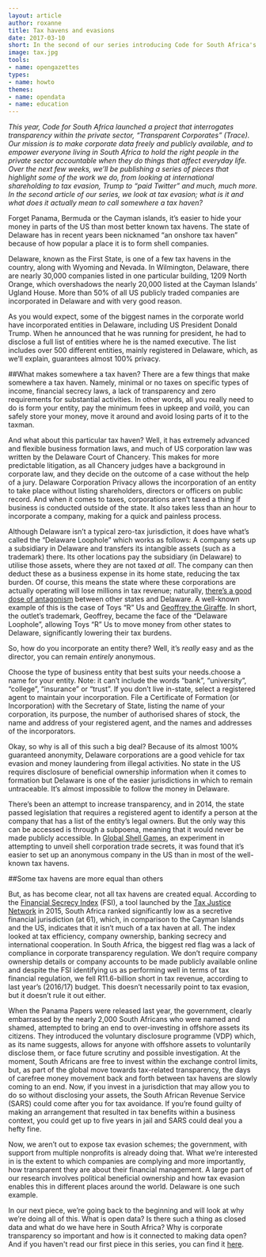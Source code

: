 ```yaml
---
layout: article
author: roxanne
title: Tax havens and evasions
date: 2017-03-10
short: In the second of our series introducing Code for South Africa's Transparent Corporates project, we look at tax evasion; what is it and what does it actually mean to call somewhere a tax haven?
image: tax.jpg
tools:
- name: opengazettes
types:
- name: howto
themes:
- name: opendata
- name: education
---
```


_This year, Code for South Africa launched a project that interrogates transparency within the private sector, “Transparent Corporates” (Trace). Our mission is to make corporate data freely and publicly available, and to empower everyone living in South Africa to hold the right people in the private sector accountable when they do things that affect everyday life. Over the next few weeks, we’ll be publishing a series of pieces that highlight some of the work we do, from looking at international shareholding to tax evasion, Trump to “paid Twitter” and much, much more. In the second article of our series, we look at tax evasion; what is it and what does it actually mean to call somewhere a tax haven?_

Forget Panama, Bermuda or the Cayman islands, it’s easier to hide your money in parts of the US than most better known tax havens. The state of Delaware has in recent years been nicknamed “an onshore tax haven” because of how popular a place it is to form shell companies. 

Delaware, known as the First State, is one of a few tax havens in the country, along with Wyoming and Nevada. In Wilmington, Delaware, there are nearly 30,000 companies listed in one particular building, 1209 North Orange, which overshadows the nearly 20,000 listed at the Cayman Islands’ Ugland House. More than 50% of all US publicly traded companies are incorporated in Delaware and with very good reason.

As you would expect, some of the biggest names in the corporate world have incorporated entities in Delaware, including US President Donald Trump. When he announced that he was running for president, he had to disclose a full list of entities where he is the named executive. The list includes over 500 different entities, mainly registered in Delaware, which, as we’ll explain, guarantees almost 100% privacy.

##What makes somewhere a tax haven?
There are a few things that make somewhere a tax haven. Namely, minimal or no taxes on specific types of income, financial secrecy laws, a lack of transparency and zero requirements for substantial activities. In other words, all you really need to do is form your entity, pay the minimum fees in upkeep and _voilà_, you can safely store your money, move it around and avoid losing parts of it to the taxman.  

And what about this particular tax haven? Well, it has extremely advanced and flexible business formation laws, and much of US corporation law was written by the Delaware Court of Chancery. This makes for more predictable litigation, as all Chancery judges have a background in corporate law, and they decide on the outcome of a case without the help of a jury. Delaware Corporation Privacy allows the incorporation of an entity to take place without listing shareholders, directors or officers on public record. And when it comes to taxes, corporations aren’t taxed a thing if business is conducted outside of the state. It also takes less than an hour to incorporate a company, making for a quick and painless process. 

Although Delaware isn’t a typical zero-tax jurisdiction, it does have what’s called the “Delaware Loophole” which works as follows: A company sets up a subsidiary in Delaware and transfers its intangible assets (such as a trademark) there. Its other locations pay the subsidiary (in Delaware) to utilise those assets, where they are not taxed _at all_. The company can then deduct these as a business expense in its home state, reducing the tax burden. Of course, this means the state where these corporations are actually operating will lose millions in tax revenue; naturally, [there’s a good dose of antagonism](http://www.nytimes.com/2012/07/01/business/how-delaware-thrives-as-a-corporate-tax-haven.html) between other states and Delaware. A well-known example of this is the case of Toys “R” Us and [Geoffrey the Giraffe](https://www.theatlantic.com/business/archive/2016/10/dont-blame-delaware/502904/). In short, the outlet’s trademark, Geoffrey, became the face of the “Delaware Loophole”, allowing Toys “R” Us to move money from other states to Delaware, significantly lowering their tax burdens. 

So, how do you incorporate an entity there? Well, it’s _really_ easy and as the director, you can remain _entirely_ anonymous. 

Choose the type of business entity that best suits your needs.choose a name for your entity. Note: it can’t include the words “bank”, “university”, “college”, “insurance” or “trust”.
If you don’t live in-state, select a registered agent to maintain your incorporation.
File a Certificate of Formation (or Incorporation) with the Secretary of State, listing the name of your corporation, its purpose, the number of authorised shares of stock, the name and address of your registered agent, and the names and addresses of the incorporators. 

Okay, so why is all of this such a big deal? Because of its almost 100% guaranteed anonymity, Delaware corporations are a good vehicle for tax evasion and money laundering from illegal activities. No state in the US requires disclosure of beneficial ownership information when it comes to formation but Delaware is one of the easier jurisdictions in which to remain untraceable. It’s almost impossible to follow the money in Delaware. 

There’s been an attempt to increase transparency, and in 2014, the state passed legislation that requires a registered agent to identify a person at the company that has a list of the entity’s legal owners. But the only way this can be accessed is through a subpoena, meaning that it would never be made publicly accessible. In [Global Shell Games](http://www.gfintegrity.org/wp-content/uploads/2014/05/Global-Shell-Games-2012.pdf), an experiment in attempting to unveil shell corporation trade secrets, it was found that it’s easier to set up an anonymous company in the US than in most of the well-known tax havens. 

##Some tax havens are more equal than others

But, as has become clear, not all tax havens are created equal. According to the [Financial Secrecy Index](http://www.financialsecrecyindex.com/introduction/fsi-2015-results) (FSI), a tool launched by the [Tax Justice Network](http://www.taxjustice.net/) in 2015, South Africa ranked significantly low as a secretive financial jurisdiction (at 61), which, in comparison to the Cayman Islands and the US, indicates that it isn’t much of a tax haven at all. The index looked at tax efficiency, company ownership, banking secrecy and international cooperation. In South Africa, the biggest red flag was a lack of compliance in corporate transparency regulation. We don’t require company ownership details or company accounts to be made publicly available online and despite the FSI identifying us as performing well in terms of tax financial regulation, we fell R11.6-billion short in tax revenue, according to last year’s (2016/17) budget. This doesn’t necessarily point to tax evasion, but it doesn’t rule it out either. 

When the Panama Papers were released last year, the government, clearly embarrassed by the nearly 2,000 South Africans who were named and shamed, attempted to bring an end to over-investing in offshore assets its citizens. They introduced the voluntary disclosure programme (VDP) which, as its name suggests, allows for anyone with offshore assets to voluntarily disclose them, or face future scrutiny and possible investigation. At the moment, South Africans are free to invest within the exchange control limits, but, as part of the global move towards tax-related transparency, the days of carefree money movement back and forth between tax havens are slowly coming to an end. Now, if you invest in a jurisdiction that may allow you to do so without disclosing your assets, the South African Revenue Service (SARS) could come after you for tax avoidance. If you’re found guilty of making an arrangement that resulted in tax benefits within a business context, you could get up to five years in jail and SARS could deal you a hefty fine. 

Now, we aren’t out to expose tax evasion schemes; the government, with support from multiple nonprofits is already doing that. What we’re interested in is the extent to which companies are complying and more importantly, how transparent they are about their financial management. A large part of our research involves political beneficial ownership and how tax evasion enables this in different places around the world. Delaware is one such example. 

In our next piece, we’re going back to the beginning and will look at why we’re doing all of this. What is open data? Is there such a thing as closed data and what do we have here in South Africa? Why is corporate transparency so important and how is it connected to making data open? And if you haven't read our first piece in this series, you can find it [here](http://code4sa.org/2017/03/07/shareholders.html).
